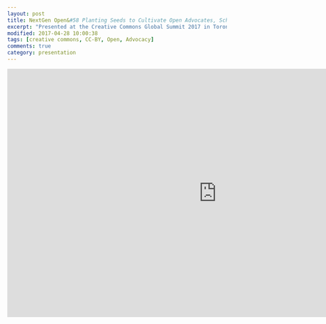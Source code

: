 ```yaml
---
layout: post
title: NextGen Open&#58 Planting Seeds to Cultivate Open Advocates, Scholars, and Creators
excerpt: "Presented at the Creative Commons Global Summit 2017 in Toronto, ON, Canada"
modified: 2017-04-28 10:00:38
tags: [creative commons, CC-BY, Open, Advocacy]
comments: true
category: presentation
---
```


<iframe src="https://docs.google.com/presentation/d/e/2PACX-1vTFBrWInhPalJNBUHdYHPEZJNsW6nVDC88Q1N5iGihsN5iRALsya8WP38Hw-3gasC9MLHj3FSlP82RY/embed?start=false&loop=false&delayms=3000" frameborder="0" width="960" height="569" allowfullscreen="true" mozallowfullscreen="true" webkitallowfullscreen="true"></iframe>
